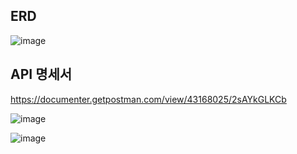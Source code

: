 ## ERD

![image](https://github.com/user-attachments/assets/3b512c72-a047-449c-a6da-0ec98fe82b11)


## API 명세서
https://documenter.getpostman.com/view/43168025/2sAYkGLKCb

![image](https://github.com/user-attachments/assets/d0364b36-8f03-42de-bba7-0e7501b23f7c)

![image](https://github.com/user-attachments/assets/2c4e5ca5-a883-4a92-b4b8-090f9f55e649)
